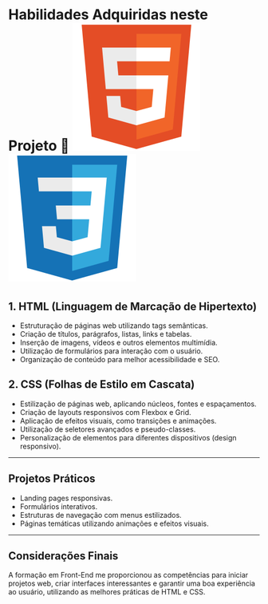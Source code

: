 # Habilidades Adquiridas neste Projeto 🚀 ![HTML5 Logo](https://raw.githubusercontent.com/devicons/devicon/master/icons/html5/html5-original.svg) ![CSS3 Logo](https://raw.githubusercontent.com/devicons/devicon/master/icons/css3/css3-original.svg)

## 1. HTML (Linguagem de Marcação de Hipertexto)

- Estruturação de páginas web utilizando tags semânticas.
- Criação de títulos, parágrafos, listas, links e tabelas.
- Inserção de imagens, vídeos e outros elementos multimídia.
- Utilização de formulários para interação com o usuário.
- Organização de conteúdo para melhor acessibilidade e SEO.

## 2. CSS (Folhas de Estilo em Cascata)

- Estilização de páginas web, aplicando núcleos, fontes e espaçamentos.
- Criação de layouts responsivos com Flexbox e Grid.
- Aplicação de efeitos visuais, como transições e animações.
- Utilização de seletores avançados e pseudo-classes.
- Personalização de elementos para diferentes dispositivos (design responsivo).

---

## Projetos Práticos

- Landing pages responsivas.
- Formulários interativos.
- Estruturas de navegação com menus estilizados.
- Páginas temáticas utilizando animações e efeitos visuais.

---

## Considerações Finais

A formação em Front-End me proporcionou as competências para iniciar projetos web, criar interfaces interessantes e garantir uma boa experiência ao usuário, utilizando as melhores práticas de HTML e CSS.
